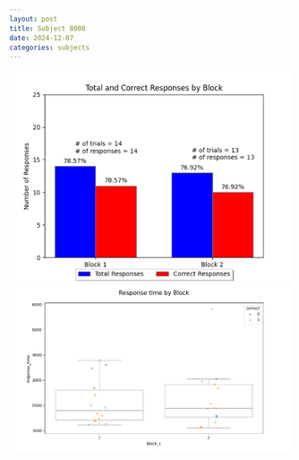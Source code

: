 ```yaml
---
layout: post
title: Subject 8008
date: 2024-12-07
categories: subjects
---
```


![](data/8008/run-3/8008_ATS_responses.png)
![](data/8008/run-3/8008_ATS_rt.png)
